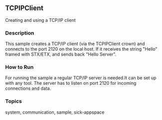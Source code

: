 ## TCPIPClient

Creating and using a TCP/IP client

### Description

This sample creates a TCP/IP client (via the TCPIPClient crown) and connects to the port 2120 on the local host.
If it receives the string "Hello" framed with STX/ETX, and sends back "Hello Server".

### How to Run

For running the sample a regular TCP/IP server is needed.It can be set up with any tool.
The server has to listen on port 2120 for incoming connections and data.

### Topics

system, communication, sample, sick-appspace
